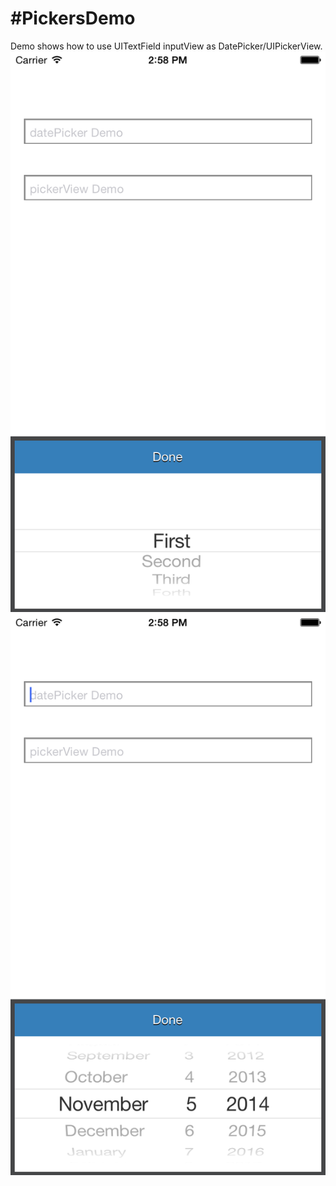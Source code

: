 #PickersDemo
===========
Demo shows how to use UITextField inputView as DatePicker/UIPickerView.
![PickersDemo screenshot](https://raw.githubusercontent.com/saish98/PickersDemo/master/UIPickerView.png "PickersDemo screenshot")
![PickersDemo screenshot](https://raw.githubusercontent.com/saish98/PickersDemo/master/DatePicker.png "PickersDemo screenshot")



